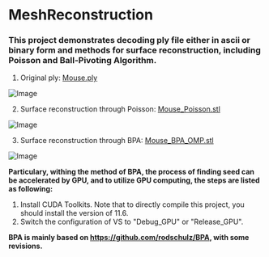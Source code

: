 # MeshReconstruction

### This project demonstrates decoding ply file either in ascii or binary form and methods for surface reconstruction, including Poisson and Ball-Pivoting Algorithm.

1. Original ply: [Mouse.ply](https://github.com/Chen-Si-An/MeshReconstruction/blob/main/setup/Mouse.ply)

![Image](https://github.com/Chen-Si-An/MeshReconstruction/blob/main/Mouse_ply.bmp)

2. Surface reconstruction through Poisson: [Mouse_Poisson.stl](https://github.com/Chen-Si-An/MeshReconstruction/blob/main/setup/Mouse_Poisson.stl)

![Image](https://github.com/Chen-Si-An/MeshReconstruction/blob/main/Mouse_mesh_Poisson.bmp)

3. Surface reconstruction through BPA: [Mouse_BPA_OMP.stl](https://github.com/Chen-Si-An/MeshReconstruction/blob/main/setup/Mouse_BPA_OMP.stl)

![Image](https://github.com/Chen-Si-An/MeshReconstruction/blob/main/Mouse_mesh_BPA.bmp)

**Particulary, withing the method of BPA, the process of finding seed can be accelerated by GPU, and to utilize GPU computing, the steps are listed as following:**
  1. Install CUDA Toolkits. Note that to directly compile this project, you should install the version of 11.6.
  2. Switch the configuration of VS to "Debug_GPU" or "Release_GPU".

**BPA is mainly based on <https://github.com/rodschulz/BPA>, with some revisions.**
